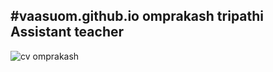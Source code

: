 #vaasuom.github.io
omprakash tripathi Assistant teacher
------------------------------------------------------------------------------------------------------
![cv](assets/img/cv.png)
omprakash
